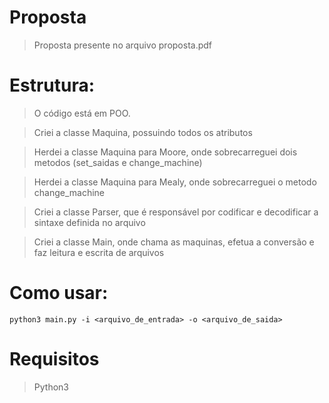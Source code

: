 # Proposta
 > Proposta presente no arquivo proposta.pdf

# Estrutura:
 > O código está em POO.

 > Criei a classe Maquina, possuindo todos os atributos

 > Herdei a classe Maquina para Moore, onde sobrecarreguei dois metodos (set_saidas e change_machine)

 > Herdei a classe Maquina para Mealy, onde sobrecarreguei o metodo change_machine

 > Criei a classe Parser, que é responsável por codificar e decodificar a sintaxe definida no arquivo

 > Criei a classe Main, onde chama as maquinas, efetua a conversão e faz leitura e escrita de arquivos

# Como usar:

```
python3 main.py -i <arquivo_de_entrada> -o <arquivo_de_saida>
```

# Requisitos
 > Python3
